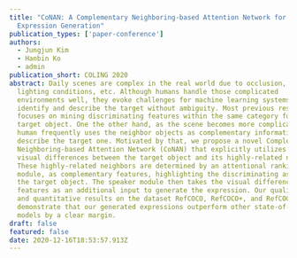 ```yaml
---
title: "CoNAN: A Complementary Neighboring-based Attention Network for Referring
  Expression Generation"
publication_types: ['paper-conference']
authors:
  - Jungjun Kim
  - Hanbin Ko
  - admin
publication_short: COLING 2020
abstract: Daily scenes are complex in the real world due to occlusion, undesired
  lighting conditions, etc. Although humans handle those complicated
  environments well, they evoke challenges for machine learning systems to
  identify and describe the target without ambiguity. Most previous research
  focuses on mining discriminating features within the same category for the
  target object. One the other hand, as the scene becomes more complicated,
  human frequently uses the neighbor objects as complementary information to
  describe the target one. Motivated by that, we propose a novel Complementary
  Neighboring-based Attention Network (CoNAN) that explicitly utilizes the
  visual differences between the target object and its highly-related neighbors.
  These highly-related neighbors are determined by an attentional ranking
  module, as complementary features, highlighting the discriminating aspects for
  the target object. The speaker module then takes the visual difference
  features as an additional input to generate the expression. Our qualitative
  and quantitative results on the dataset RefCOCO, RefCOCO+, and RefCOCOg
  demonstrate that our generated expressions outperform other state-of-the-art
  models by a clear margin.
draft: false
featured: false
date: 2020-12-16T18:53:57.913Z
---
```

